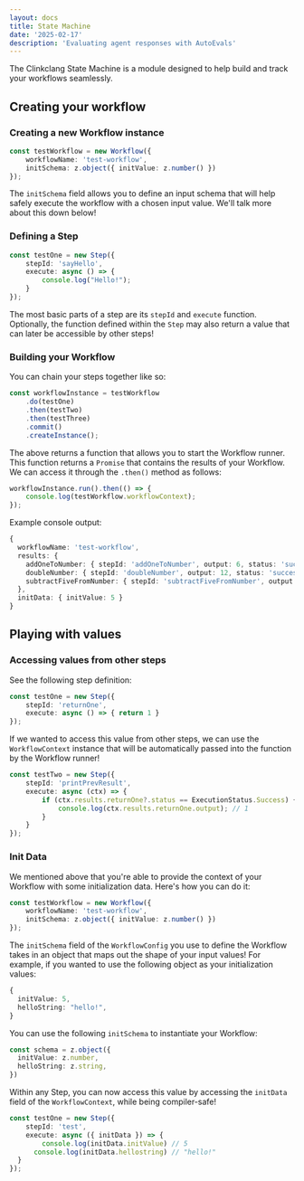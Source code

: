 ```yaml
---
layout: docs
title: State Machine
date: '2025-02-17'
description: 'Evaluating agent responses with AutoEvals'
---
```


The Clinkclang State Machine is a module designed to help build and track your workflows seamlessly.

## Creating your workflow
### Creating a new Workflow instance
```typescript
const testWorkflow = new Workflow({
	workflowName: 'test-workflow',
	initSchema: z.object({ initValue: z.number() })
});
```
The `initSchema` field allows you to define an input schema that will help safely execute the workflow with a chosen input value. We'll talk more about this down below!

### Defining a Step
```typescript
const testOne = new Step({
	stepId: 'sayHello',
	execute: async () => {
		console.log("Hello!");
	}
});
```
The most basic parts of a step are its `stepId` and `execute` function. Optionally, the function defined within the `Step` may also return a value that can later be accessible by other steps!

### Building your Workflow
You can chain your steps together like so:
```typescript
const workflowInstance = testWorkflow
	.do(testOne)
	.then(testTwo)
	.then(testThree)
	.commit()
	.createInstance();
  ```
The above returns a function that allows you to start the Workflow runner. This function returns a `Promise` that contains the results of your Workflow. We can access it through the `.then()` method as follows:
```typescript
workflowInstance.run().then(() => {
	console.log(testWorkflow.workflowContext);
});
```
Example console output:
```ts
{
  workflowName: 'test-workflow',
  results: {
    addOneToNumber: { stepId: 'addOneToNumber', output: 6, status: 'success' },
    doubleNumber: { stepId: 'doubleNumber', output: 12, status: 'success' },
    subtractFiveFromNumber: { stepId: 'subtractFiveFromNumber', output: 7, status: 'success' }
  },
  initData: { initValue: 5 }
}
```
## Playing with values
### Accessing values from other steps
See the following step definition:
```typescript
const testOne = new Step({
	stepId: 'returnOne',
	execute: async () => { return 1	}
});
```

If we wanted to access this value from other steps, we can use the `WorkflowContext` instance that will be automatically passed into the function by the Workflow runner!
```typescript
const testTwo = new Step({
	stepId: 'printPrevResult',
	execute: async (ctx) => {
		if (ctx.results.returnOne?.status == ExecutionStatus.Success) {
			console.log(ctx.results.returnOne.output); // 1
		}
	}
});
```
### Init Data
We mentioned above that you're able to provide the context of your Workflow with some initialization data. Here's how you can do it:
```typescript
const testWorkflow = new Workflow({
	workflowName: 'test-workflow',
	initSchema: z.object({ initValue: z.number() })
});
```
The `initSchema` field of the `WorkflowConfig` you use to define the Workflow takes in an object that maps out the shape of your input values!
For example, if you wanted to use the following object as your initialization values:
```ts
{
  initValue: 5,
  helloString: "hello!",
}
```
You can use the following `initSchema` to instantiate your Workflow:
```ts
const schema = z.object({
  initValue: z.number,
  helloString: z.string,
})
```
Within any Step, you can now access this value by accessing the `initData` field of the `WorkflowContext`, while being compiler-safe!
```ts
const testOne = new Step({
	stepId: 'test',
	execute: async ({ initData }) => { 
    	console.log(initData.initValue) // 5
      console.log(initData.hellostring) // "hello!"
  }
});
```